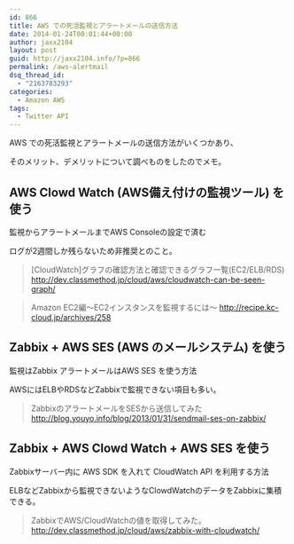 ```yaml
---
id: 866
title: AWS での死活監視とアラートメールの送信方法
date: 2014-01-24T00:01:44+00:00
author: jaxx2104
layout: post
guid: http://jaxx2104.info/?p=866
permalink: /aws-alertmail
dsq_thread_id:
  - "2163783293"
categories:
  - Amazon AWS
tags:
  - Twitter API
---
```

AWS での死活監視とアラートメールの送信方法がいくつかあり、

そのメリット、デメリットについて調べものをしたのでメモ。

## AWS Clowd Watch (AWS備え付けの監視ツール) を使う

監視からアラートメールまでAWS Consoleの設定で済む

ログが2週間しか残らないため非推奨とのこと。

> [CloudWatch]グラフの確認方法と確認できるグラフ一覧(EC2/ELB/RDS)
> http://dev.classmethod.jp/cloud/aws/cloudwatch-can-be-seen-graph/

> Amazon EC2編～EC2インスタンスを監視するには～
> http://recipe.kc-cloud.jp/archives/258

<!--more-->

## Zabbix + AWS SES (AWS のメールシステム) を使う

監視はZabbix アラートメールはAWS SES を使う方法

AWSにはELBやRDSなどZabbixで監視できない項目も多い。

> ZabbixのアラートメールをSESから送信してみた
> http://blog.youyo.info/blog/2013/01/31/sendmail-ses-on-zabbix/

## Zabbix + AWS Clowd Watch + AWS SES を使う

Zabbixサーバー内に AWS SDK を入れて CloudWatch API を利用する方法

ELBなどZabbixから監視できないようなClowdWatchのデータをZabbixに集積できる。

> ZabbixでAWS/CloudWatchの値を取得してみた。
> http://dev.classmethod.jp/cloud/aws/zabbix-with-cloudwatch/

